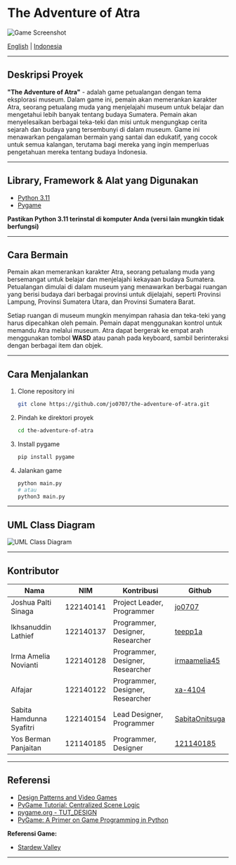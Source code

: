 # The Adventure of Atra

![Game Screenshot](url-untuk-screenshot.png)

[English](#) | [Indonesia](#)

---

## Deskripsi Proyek

**"The Adventure of Atra"** - adalah game petualangan dengan tema eksplorasi museum. Dalam game ini, pemain akan memerankan karakter Atra, seorang petualang muda yang menjelajahi museum untuk belajar dan mengetahui lebih banyak tentang budaya Sumatera. Pemain akan menyelesaikan berbagai teka-teki dan misi untuk mengungkap cerita sejarah dan budaya yang tersembunyi di dalam museum. Game ini menawarkan pengalaman bermain yang santai dan edukatif, yang cocok untuk semua kalangan, terutama bagi mereka yang ingin memperluas pengetahuan mereka tentang budaya Indonesia.

---

## Library, Framework & Alat yang Digunakan

- [Python 3.11](https://www.python.org/downloads/release/python-3110/)
- [Pygame](https://www.pygame.org/)

**Pastikan Python 3.11 terinstal di komputer Anda (versi lain mungkin tidak berfungsi)**

---

## Cara Bermain

Pemain akan memerankan karakter Atra, seorang petualang muda yang bersemangat untuk belajar dan menjelajahi kekayaan budaya Sumatera. Petualangan dimulai di dalam museum yang menawarkan berbagai ruangan yang berisi budaya dari berbagai provinsi untuk dijelajahi, seperti Provinsi Lampung, Provinsi Sumatera Utara, dan Provinsi Sumatera Barat.

Setiap ruangan di museum mungkin menyimpan rahasia dan teka-teki yang harus dipecahkan oleh pemain. Pemain dapat menggunakan kontrol untuk memandu Atra melalui museum. Atra dapat bergerak ke empat arah menggunakan tombol **WASD** atau panah pada keyboard, sambil berinteraksi dengan berbagai item dan objek.

---

## Cara Menjalankan

1. Clone repository ini
    ```bash
    git clone https://github.com/jo0707/the-adventure-of-atra.git
    ```

2. Pindah ke direktori proyek
    ```bash
    cd the-adventure-of-atra
    ```

3. Install pygame
    ```bash
    pip install pygame
    ```

4. Jalankan game
    ```bash
    python main.py
    # atau
    python3 main.py
    ```

---

## UML Class Diagram

![UML Class Diagram](url-untuk-uml.png)

---

## Kontributor

| Nama                      | NIM         | Kontribusi                      | Github                       |
|---------------------------|-------------|---------------------------------|-----------------------------|
| Joshua Palti Sinaga       | 122140141   | Project Leader, Programmer      | [jo0707](https://github.com/jo0707) |
| Ikhsanuddin Lathief       | 122140137   | Programmer, Designer, Researcher| [teepp1a](https://github.com/teepp1a) |
| Irma Amelia Novianti      | 122140128   | Programmer, Designer, Researcher| [irmaamelia45](https://github.com/irmaamelia45) |
| Alfajar                   | 122140122   | Programmer, Designer, Researcher| [xa-4104](https://github.com/xa-4104) |
| Sabita Hamdunna Syafitri  | 122140154   | Lead Designer, Programmer       | [SabitaOnitsuga](https://github.com/SabitaOnitsuga) |
| Yos Berman Panjaitan      | 121140185   | Programmer, Designer             | [121140185](https://github.com/121140185) |

---

## Referensi

- [Design Patterns and Video Games](#)
- [PyGame Tutorial: Centralized Scene Logic](#)
- [pygame.org - TUT_DESIGN](#)
- [PyGame: A Primer on Game Programming in Python](#)

**Referensi Game:**  
- [Stardew Valley](#)

---

